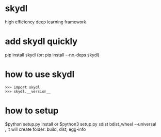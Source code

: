 # skydl
high efficiency deep learning framework

# add skydl quickly
pip install skydl (or: pip install --no-deps skydl)

# how to use skydl
```
>>> import skydl
>>> skydl.__version__
```

# how to setup
$python setup.py install or $python3 setup.py sdist bdist_wheel --universal , it will create folder: build, dist, egg-info

